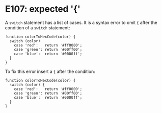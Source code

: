 # E107: expected '{'

A `switch` statement has a list of cases. It is a syntax error to omit `{` after
the condition of a `switch` statement:

    function colorToHexCode(color) {
      switch (color)
        case 'red':   return '#ff0000';
        case 'green': return '#00ff00';
        case 'blue':  return '#0000ff';
      }
    }

To fix this error insert a `{` after the condition:

    function colorToHexCode(color) {
      switch (color) {
        case 'red':   return '#ff0000';
        case 'green': return '#00ff00';
        case 'blue':  return '#0000ff';
      }
    }
